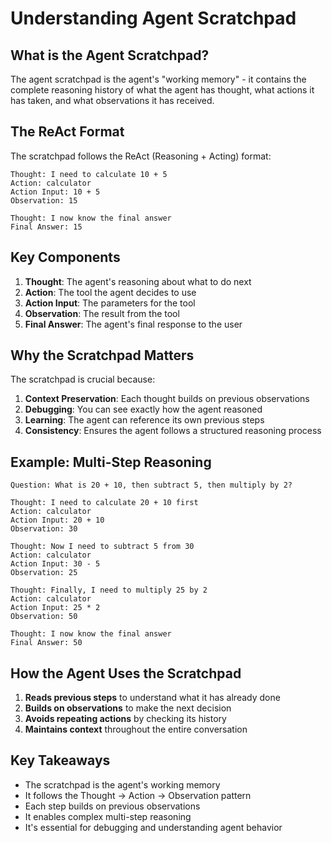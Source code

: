 # Understanding Agent Scratchpad

## What is the Agent Scratchpad?

The agent scratchpad is the agent's "working memory" - it contains the complete reasoning history of what the agent has thought, what actions it has taken, and what observations it has received.

## The ReAct Format

The scratchpad follows the ReAct (Reasoning + Acting) format:

```
Thought: I need to calculate 10 + 5
Action: calculator
Action Input: 10 + 5
Observation: 15

Thought: I now know the final answer
Final Answer: 15
```

## Key Components

1. **Thought**: The agent's reasoning about what to do next
2. **Action**: The tool the agent decides to use
3. **Action Input**: The parameters for the tool
4. **Observation**: The result from the tool
5. **Final Answer**: The agent's final response to the user

## Why the Scratchpad Matters

The scratchpad is crucial because:

1. **Context Preservation**: Each thought builds on previous observations
2. **Debugging**: You can see exactly how the agent reasoned
3. **Learning**: The agent can reference its own previous steps
4. **Consistency**: Ensures the agent follows a structured reasoning process

## Example: Multi-Step Reasoning

```
Question: What is 20 + 10, then subtract 5, then multiply by 2?

Thought: I need to calculate 20 + 10 first
Action: calculator
Action Input: 20 + 10
Observation: 30

Thought: Now I need to subtract 5 from 30
Action: calculator
Action Input: 30 - 5
Observation: 25

Thought: Finally, I need to multiply 25 by 2
Action: calculator
Action Input: 25 * 2
Observation: 50

Thought: I now know the final answer
Final Answer: 50
```

## How the Agent Uses the Scratchpad

1. **Reads previous steps** to understand what it has already done
2. **Builds on observations** to make the next decision
3. **Avoids repeating actions** by checking its history
4. **Maintains context** throughout the entire conversation

## Key Takeaways

- The scratchpad is the agent's working memory
- It follows the Thought → Action → Observation pattern
- Each step builds on previous observations
- It enables complex multi-step reasoning
- It's essential for debugging and understanding agent behavior
